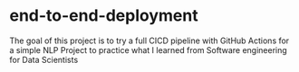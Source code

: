 # end-to-end-deployment
The goal of this project is to try a full CICD pipeline with GitHub Actions for a simple NLP Project to practice what I learned from Software engineering for Data Scientists
